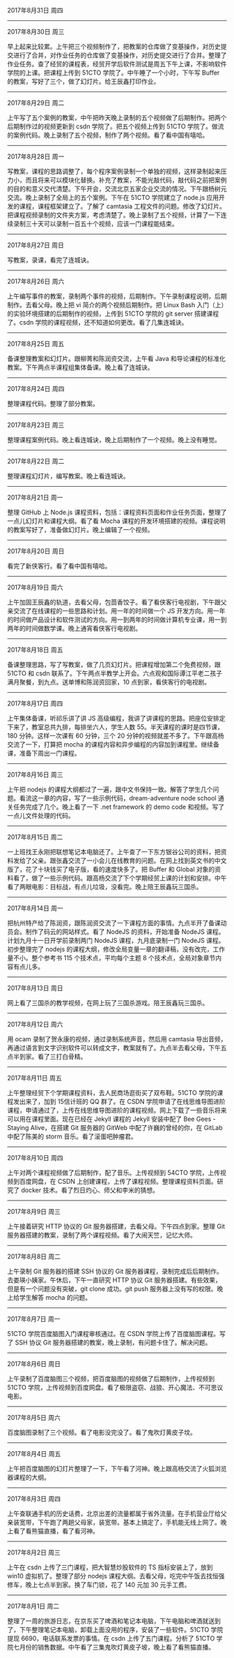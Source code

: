 2017年8月31日 周四


---
2017年8月30日 周三

早上起来比较累。上午把三个视频制作了，把教案的仓库做了变基操作，对历史提交进行了合并，对作业任务的仓库做了变基操作，对历史提交进行了合并。整理了作业任务。查了经贸的课程表，经贸开学后软件测试是周五下午上课，不影响软件学院的上课。把课程上传到 51CTO 学院了。中午睡了一个小时，下午写 Buffer 的教案，写好了三个，做了幻灯片。给王辰鑫打印作业。

---
2017年8月29日 周二

上午写了五个案例的教案，中午把昨天晚上录制的五个视频做了后期制作。把两个后期制作过的视频更新到 csdn 学院了。把五个视频上传到 51CTO 学院了。做流的案例代码。晚上录制了五个视频，制作了两个视频。看了看中国有嘻哈。

---
2017年8月28日 周一

写教案，课程的思路调整了，每个程序案例录制一个单独的视频，这样录制起来压力小，而且将来可以模块化替换。补充了教案，不能光敲代码，敲代码之前把案例的目的和意义交代清楚。下午开会，交流北京五家企业交流的情况。下午跟杨树元交流。晚上录制了全局上的五个案例。下午在 51CTO 学院建立了 node.js 应用开发的课程，课程框架建立了。了解了 camtasia 工程文件的问题。修改了幻灯片。把课程视频录制的文件夹方案，考虑清楚了。晚上录制了五个视频，计算了一下连续录制三十天可以录制一百五十个视频，应该一门课程能结束。

---
2017年8月27日 周日

写教案，录课，看完了连城诀。

---
2017年8月26日 周六

上午编写事件的教案，录制两个事件的视频，后期制作。下午录制课程说明，后期制作。去看父母。晚上把 vi 简介的两个视频后期制作。把 Linux Bash 入门（上）的实验环境搭建的后期制作的视频，上传到 51CTO 学院的 git server 搭建课程了。csdn 学院的课程视频，还不知道如何更改。看了几集连城诀。

---
2017年8月25日 周五

备课整理教案和幻灯片。跟柳菁和陈润资交流，上午看 Java 和导论课程的标准化教案。下午两点半课程组集体备课。晚上看了连城诀。

---
2017年8月24日 周四

整理课程代码。整理了部分教案。

---
2017年8月23日 周三

整理课程案例代码。晚上看连城诀，晚上后期制作了一个视频。晚上没有睡觉。

---
2017年8月22日 周二

整理课程幻灯片，编写教案。晚上看连城诀。

---
2017年8月21日 周一

整理 GitHub 上 Node.js 课程资料，包括：课程资料页面和作业任务页面，整理了一点儿幻灯片和课程大纲。看了看 Mocha 课程的开发环境搭建的视频。课程说明的教案写好了，准备做幻灯片。晚上编辑了一个视频。

---
2017年8月20日 周日

看完了新侠客行。看了看中国有嘻哈。

---
2017年8月19日 周六

上午加固王辰鑫的轨道，去看父母，包茴香饺子。看了看侠客行电视剧，下午跟父亲交流了在线课程的一些思路和计划。用一年的时间做一个 JS 开发方向。用一年的时间做产品设计和软件测试的方向。用一到两年的时间做计算机专业课，用一到两年的时间做数学课。晚上通宵看侠客行电视剧。

---
2017年8月18日 周五

备课整理思路，写了写教案，做了几页幻灯片。把课程增加第二个免费视频，跟 51CTO 和 csdn 联系了。下午两点半教学上开会。六点观和国际谭江平老二孩子满月聚餐，到九点。送单博和陈润资回家，10 点到家，看侠客行的电视剧。

---
2017年8月17日 周四

上午集体备课，听祁乐讲了讲 JS 高级编程，我讲了讲课程的思路。把座位安排定下来了，教室总共九排，每排坐六人，学生人数 55。半天课程的课时是四节课，180 分钟。这样一次课有 60 分钟，三个 20 分钟的视频就差不多了。下午跟高杨交流了一下，打算把 mocha 的课程内容和异步编程的内容加到课程里。继续备课，准备下周出一门课程。

---
2017年8月16日 周三

上午把 nodejs 的课程大纲都过了一遍，跟中文书保持一致。解答了学生几个问题。看流这一章的内容，写了一些示例代码，dream-adventure node school 通关任务完成了几个。晚上看了一下 .net framework 的 demo code 和视频。写了一点儿文件处理的代码。

---
2017年8月15日 周二

一上班找王永刚把联想笔记本电脑还了。上午查了一下东方银谷公司的资料，把资料发给了父亲。跟张鑫交流了一小会儿在线教育的问题。在网上找到英文书的中文版了，花了十块钱买了电子版，看的速度快多了。把 Buffer 和 Global 对象的资料看了，做了一些示例代码。跟高杨交流了下个学期经贸上课的计划和安排。中午看了两眼电影：目标战，有点儿垃圾，没看完。晚上陪王辰鑫玩三国杀。

---
2017年8月14日 周一

把杭州特产给了陈润资，跟陈润资交流了一下课程方面的事情。九点半开了备课动员会。制作了码云的网站样式。看了 NodeJS 的资料，开始准备 NodeJS 课程。计划九月十一日开学前录制两门 NodeJS 课程，九月底录制一门 NodeJS 课程。初步整理完了 nodejs 的课程大纲，修改全局变量一章的翻译稿，没有改完，工作量不小。整个参考书 115 个技术点，平均每个主题 8 个技术点，全局对象章节内容有点儿多。

---
2017年8月13日 周日

网上看了三国杀的教学视频，在网上玩了三国杀游戏。陪王辰鑫玩三国杀。

---
2017年8月12日 周六

用 ocam 录制了贺永康的视频，通过录制系统声音，然后用 camtasia 导出音频，再通过语言到文字识别软件可以转成文字，教案就有了。九点半去看父母，下午五点半到家。看了三打白骨精。

---
2017年8月11日 周五

上午整理经贸下个学期课程资料，去人民商场逛街买了双布鞋。51CTO 学院的课程发出来了，加到 15信计班的 QQ 群了。在 CSDN 学院申请了在线思维导图进阶课程，申请通过了，上传在线思维导图进阶的课程视频。网上下载了一些音乐将来可以用在课程里面。现在已经在 Jekyll 课程的 Jekyll 安装中配了 Bee Gees - Staying Alive，在搭建 Git 服务器的 GitWeb 中配了许巍的曾经的你，在 GitLab 中配了陈美的 storm 音乐。看了滚蛋吧肿瘤君。

---
2017年8月10日 周四

上午对两个课程视频做了后期制作，配了音乐。上传视频到 54CTO 学院，上传视频到百度网盘，在 CSDN 上创建课程，上传了课程视频。整理课程资料页面。研究了 docker 技术。看了烈日灼心、师父和李米的猜想。

---
2017年8月9日 周三

上午接着研究 HTTP 协议的 Git 服务器搭建，去看父母。下午四点到家。整理 Git 服务器搭建的教案，录制了两个课程视频。看了大闹天竺，记忆大师。

---
2017年8月8日 周二

上午录制 Git 服务器的搭建 SSH 协议的 Git 服务器课程，录制完成后后期制作。去娄瑛小姨家。午休后，下午一直研究 HTTP 协议 Git 服务器搭建。有些效果，但是有一个问题没有突破，git clone 成功。git push 服务器上没有写的权限。晚上给学生解答 mocha 的问题。

---
2017年8月7日 周一

51CTO 学院百度脑图入门课程审核通过。在 CSDN 学院上传了百度脑图课程。写了 SSH 协议 Git 服务器搭建的教案，晚上录制，有问题卡住了。解决问题。

---
2017年8月6日 周日

上午录制了百度脑图三个视频，把百度脑图的视频做了后期制作，上传视频到 51CTO 学院，上传视频到百度网盘。看了极限盗窃、战狼、开心魔法、不可思议电影。

---
2017年8月5日 周六

百度脑图录制了三个视频。看了电影没完没了。看了鬼吹灯黄皮子坟。

---
2017年8月4日 周五

上午把百度脑图的幻灯片整理了一下，下午看了河神。晚上跟高杨交流了火狐浏览器课程的大纲。

---
2017年8月3日 周四

上午查联通手机的历史话费，北京出差的流量都属于省外流量。在手机营业厅给父亲装宽带，下午跑了两趟父母家，装宽带。基本上搞定了，手机能无线上网了。晚上看了看熊猫直播，看了看河神。

---
2017年8月2日 周三

上午在 csdn 上传了三门课程，把大智慧炒股软件的 TS 指标安装上了，放到 win10 虚拟机了。整理了部分 nodejs 课程大纲。去看父母，吃完中午饭去找恒强修车，晚上七点半到家。换了车门锁，花了 140 元加 30 元手工费。

---
2017年8月1日 周二

整理了一周的旅游日志，在京东买了啤酒和笔记本电脑，下午电脑和啤酒就送到了，下午整理笔记本电脑，卸载上面没用的程序，安装了一些软件。51CTO 学院提现 6690，电话联系发票的事情。在 csdn 上传了五门课程。分析了 51CTO 学院七月份的销售数据。中午看了三集鬼吹灯黄皮子坡，晚上看了看熊猫直播。

